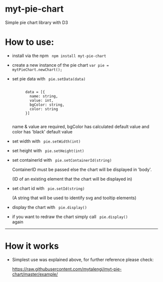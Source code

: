 # myt-pie-chart
Simple pie chart library with D3

# How to use:

- install via the npm <code> npm install myt-pie-chart </code>
- create a new instance of the pie chart <code>var pie = mytPieChart.newChart();</code>
- set pie data with <code> pie.setData(data) </code>

    <code>
        data = [{
          name: string,
          value: int,
          bgColor: string,
          color: string
        }]
    </code>
 
 

    name & value are required, bgColor has calculated default value and color has 'black' default value

- set width with <code> pie.setWidth(int) </code>
- set height with <code> pie.setHeight(int) </code>
- set containerId with <code> pie.setContainerId(string) </code>
  
  ContainerID must be passed else the chart will be displayed in 'body'.

  (ID of an existing element that the chart will be displayed in)

- set chart id with <code> pie.setId(string) </code>

  (A string that will be used to identify svg and tooltip elements)

- display the chart with <code> pie.display() </code>

- if you want to redraw the chart simply call <code> pie.display() </code> again

---------

# How it works
- Simplest use was explained above, for further reference please check:

    https://raw.githubusercontent.com/mytalengi/myt-pie-chart/master/example/
